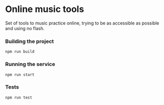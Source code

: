 # Online music tools

Set of tools to music practice online, trying to be as accessible as possible and using no flash.

### Building the project

`npm run build`

### Running the service

`npm run start`

### Tests

`npm run test`
